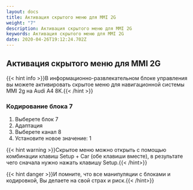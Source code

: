 ```yaml
---
layout: docs
title: Активация скрытого меню для MMI 2G
weight: "7"
description: Активация скрытого меню для MMI 2G
keywords: Активация скрытого меню для MMI 2G
date: 2020-04-26T19:12:24.702Z
---
```

## Активация скрытого меню для MMI 2G

{{< hint info >}}В информационно-развлекательном блоке управления вы можете активировать скрытое меню для навигационной системы MMI 2g на Audi A4 8K.{{< /hint >}}

### **Кодирование блока 7**

1. Выберете блок 7
2. Адаптация
3. Выберете канал 8
4. Установите новое значение: 1

{{< hint warning >}}Скрытое меню можно открыть с помощью комбинации клавиш Setup + Car (обе клавиши вместе), в результате чего сначала нужно нажать клавишу Setup.{{< /hint>}}


{{< hint danger >}}И помните, что все манипуляции с блоками и кодировкой, Вы делаете на свой страх и риск.{{< /hint>}}